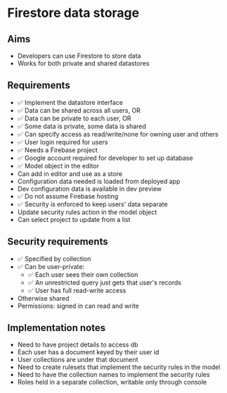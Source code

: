 Firestore data storage
======================

Aims
----

- Developers can use Firestore to store data
- Works for both private and shared datastores


Requirements
------------


- ✅ Implement the datastore interface
- ✅ Data can be shared across all users, OR
- ✅ Data can be private to each user, OR
- ✅ Some data is private, some data is shared
- ✅ Can specify access as read/write/none for owning user and others
- ✅ User login required for users
- ✅ Needs a Firebase project
- ✅ Google account required for developer to set up database
- ✅ Model object in the editor
- Can add in editor and use as a store
- Configuration data needed is loaded from deployed app
- Dev configuration data is available in dev preview
- ✅ Do not assume Firebase hosting
- ✅ Security is enforced to keep users' data separate
- Update security rules action in the model object
- Can select project to update from a list

Security requirements
---------------------

- ✅ Specified by collection
- ✅ Can be user-private: 
  - ✅ Each user sees their own collection
  - ✅ An unrestricted query just gets that user's records
  - ✅ User has full read-write access
- Otherwise shared
- Permissions: signed in can read and write



Implementation notes
--------------------

- Need to have project details to access db
- Each user has a document keyed by their user id
- User collections are under that document
- Need to create rulesets that implement the security rules in the model
- Need to have the collection names to implement the security rules
- Roles held in a separate collection, writable only through console